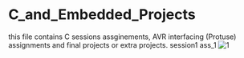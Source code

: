 # C_and_Embedded_Projects
this file contains C sessions assginements, AVR interfacing (Protuse)  assignments and final projects or extra projects.
session1 ass_1
![1](https://user-images.githubusercontent.com/33464259/204271226-6acb5bbc-5799-4a2e-a60d-741de53b9704.PNG)
